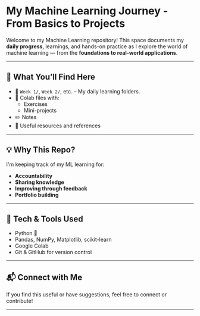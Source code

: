 # My Machine Learning Journey - From Basics to Projects

Welcome to my Machine Learning repository! 
This space documents my **daily progress**, learnings, and hands-on practice as I explore the world of machine learning — from the **foundations to real-world applications**.

---

## 🧠 What You’ll Find Here

- 📁 `Week 1/`, `Week 2/`, etc. – My daily learning folders.
- 📓 Colab files with:
  - Exercises
  - Mini-projects
- ✏️ Notes
- 🔗 Useful resources and references

---

## 💡 Why This Repo?

I'm keeping track of my ML learning for:
- **Accountability**
- **Sharing knowledge**
- **Improving through feedback**
- **Portfolio building**

---

## 🚀 Tech & Tools Used

- Python 🐍
- Pandas, NumPy, Matplotlib, scikit-learn
- Google Colab
- Git & GitHub for version control

---

## 📬 Connect with Me

If you find this useful or have suggestions, feel free to connect or contribute!

---

